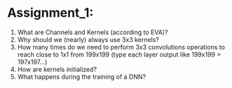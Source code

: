 # Assignment_1: 

1) What are Channels and Kernels (according to EVA)?
2) Why should we (nearly) always use 3x3 kernels?
3) How many times do we need to perform 3x3 convolutions operations to reach close to 1x1 from 199x199 (type each layer output like 199x199 > 197x197...)
4) How are kernels initialized? 
5) What happens during the training of a DNN?
